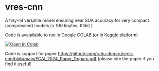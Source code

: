 # vres-cnn
A tiny-ml versatile model ensuring near SOA accuracy for very compact (compressed) models (&lt; 100 kbytes .tflite) ) 

Code is avalailable to run in Google COLAB (or in Kaggle platform) 

<a href="https://colab.research.google.com/github/radu-dogaru/vres-cnn/blob/vres_cnn_keras_demo.ipynb">
  <img src="https://colab.research.google.com/assets/colab-badge.svg" alt="Open In Colab"/>
</a>

Code is support for paper https://github.com/radu-dogaru/vres-cnn/blob/main/ECAI_2024_Paper_Dogaru.pdf 
(please cite the paper if you find it useful) 
